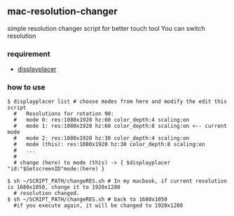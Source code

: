 ## mac-resolution-changer
simple resolution changer script for better touch tool
You can switch resolution

### requirement

- [displayplacer](https://github.com/jakehilborn/displayplacer)  

### how to use

```
$ displayplacer list # choose modes from here and modify the edit this script
  #   Resolutions for rotation 90:
  #   mode 0: res:1080x1920 hz:60 color_depth:4 scaling:on
  #   mode 1: res:1080x1920 hz:60 color_depth:8 scaling:on <-- current mode
  #   mode 2: res:1080x1920 hz:30 color_depth:4 scaling:on
  #   mode (this): res:1080x1920 hz:30 color_depth:8 scaling:on
  #   ...
  #  
  # change (here) to mode (this) -> { $displayplacer "id:"$GetscreenID"mode:(here) }

$ sh ~/SCRIPT_PATH/changeRES.sh # In my macbook, if current resolution is 1680x1050, change it to 1920x1280
  # resolution changed.
$ sh ~/SCRIPT_PATH/changeRES.sh # back to 1680x1050
  #if you execute again, it will be changed to 1920x1280
```
